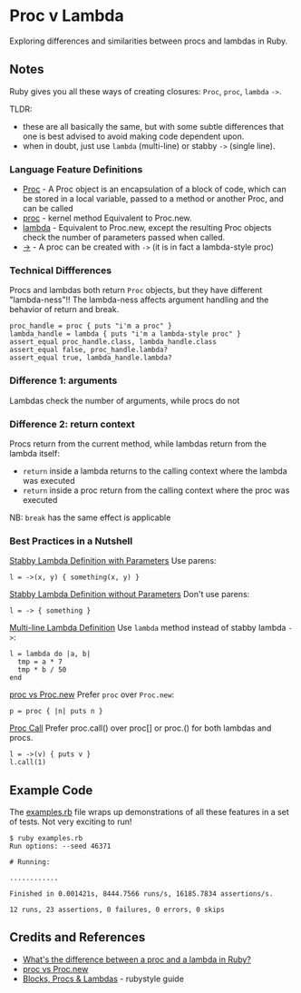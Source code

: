 # Proc v Lambda

Exploring differences and similarities between procs and lambdas in Ruby.

## Notes

Ruby gives you all these ways of creating closures: `Proc`, `proc`, `lambda` `->`.

TLDR:

* these are all basically the same, but with some subtle differences that one is best advised to avoid making code dependent upon.
* when in doubt, just use `lambda` (multi-line) or stabby `->` (single line).

### Language Feature Definitions

* [Proc](https://ruby-doc.org/core-2.7.0/Proc.html) - A Proc object is an encapsulation of a block of code, which can be stored in a local variable, passed to a method or another Proc, and can be called
* [proc](https://ruby-doc.org/core-2.7.0/Kernel.html#method-i-proc) - kernel method Equivalent to Proc.new.
* [lambda](https://ruby-doc.org/core-2.7.0/Kernel.html#method-i-lambda) - Equivalent to Proc.new, except the resulting Proc objects check the number of parameters passed when called.
* [->](https://ruby-doc.com/core/doc/syntax/literals_rdoc.html#label-Procs) - A proc can be created with `->` (it is in fact a lambda-style proc)

### Technical Diffferences

Procs and lambdas both return `Proc` objects, but they have different "lambda-ness"!!
The lambda-ness affects argument handling and the behavior of return and break.

    proc_handle = proc { puts "i'm a proc" }
    lambda_handle = lambda { puts "i'm a lambda-style proc" }
    assert_equal proc_handle.class, lambda_handle.class
    assert_equal false, proc_handle.lambda?
    assert_equal true, lambda_handle.lambda?

### Difference 1: arguments

Lambdas check the number of arguments, while procs do not

### Difference 2: return context

Procs return from the current method, while lambdas return from the lambda itself:

* `return` inside a lambda returns to the calling context where the lambda was executed
* `return` inside a proc return from the calling context where the proc was executed

NB: `break` has the same effect is applicable

### Best Practices in a Nutshell

[Stabby Lambda Definition with Parameters](https://rubystyle.guide/#stabby-lambda-with-args)
Use parens:

    l = ->(x, y) { something(x, y) }

[Stabby Lambda Definition without Parameters](https://rubystyle.guide/#stabby-lambda-no-args)
Don't use parens:

    l = -> { something }

[Multi-line Lambda Definition](https://rubystyle.guide/#lambda-multi-line)
Use `lambda` method instead of stabby lambda `->`:

    l = lambda do |a, b|
      tmp = a * 7
      tmp * b / 50
    end

[proc vs Proc.new](https://rubystyle.guide/#proc)
Prefer `proc` over `Proc.new`:

    p = proc { |n| puts n }

[Proc Call](https://rubystyle.guide/#proc-call)
Prefer proc.call() over proc[] or proc.() for both lambdas and procs.

    l = ->(v) { puts v }
    l.call(1)

## Example Code

The [examples.rb](./examples.rb) file wraps up demonstrations of all these features in a set of tests.
Not very exciting to run!

```
$ ruby examples.rb
Run options: --seed 46371

# Running:

............

Finished in 0.001421s, 8444.7566 runs/s, 16185.7834 assertions/s.

12 runs, 23 assertions, 0 failures, 0 errors, 0 skips
```

## Credits and References

* [What's the difference between a proc and a lambda in Ruby?](https://stackoverflow.com/questions/1740046/whats-the-difference-between-a-proc-and-a-lambda-in-ruby)
* [proc vs Proc.new](https://rubystyle.guide/#proc)
* [Blocks, Procs & Lambdas](https://rubystyle.guide/#blocks-procs-lambdas) - rubystyle guide
